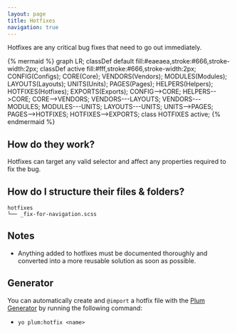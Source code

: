 ```yaml
---
layout: page
title: Hotfixes
navigation: true
---
```


Hotfixes are any critical bug fixes that need to go out immediately.

{% mermaid %}
graph LR;
    classDef default fill:#eaeaea,stroke:#666,stroke-width:2px;
    classDef active fill:#fff,stroke:#666,stroke-width:2px;
    CONFIG(Configs);
    CORE(Core);
    VENDORS(Vendors);
    MODULES(Modules);
    LAYOUTS(Layouts);
    UNITS(Units);
    PAGES(Pages);
    HELPERS(Helpers);
    HOTFIXES(Hotfixes);
    EXPORTS(Exports);
    CONFIG-->CORE;
    HELPERS-->CORE;
    CORE-->VENDORS;
    VENDORS---LAYOUTS;
    VENDORS---MODULES;
    MODULES---UNITS;
    LAYOUTS---UNITS;
    UNITS-->PAGES;
    PAGES-->HOTFIXES;
    HOTFIXES-->EXPORTS;
    class HOTFIXES active;
{% endmermaid %}

## How do they work?

Hotfixes can target any valid selector and affect any properties required to fix the bug.

## How do I structure their files & folders?

```text
hotfixes
└── _fix-for-navigation.scss
```

## Notes

- Anything added to hotfixes must be documented thoroughly and converted into a more reusable solution as soon as possible.

## Generator

You can automatically create and `@import` a hotfix file with the [Plum Generator](https://github.com/plum-css/generator-plum) by running the following command:

- `yo plum:hotfix <name>`
